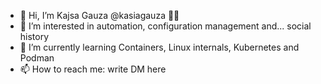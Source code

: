 - 👋 Hi, I’m Kajsa Gauza @kasiagauza 🏳️‍🌈
- 👀 I’m interested in automation, configuration management and... social history
- 🌱 I’m currently learning Containers, Linux internals, Kubernetes and Podman
- 📫 How to reach me: write DM here

<!---
kasiagauza/kasiagauza is a ✨ special ✨ repository because its `README.md` (this file) appears on your GitHub profile.
You can click the Preview link to take a look at your changes.
--->
